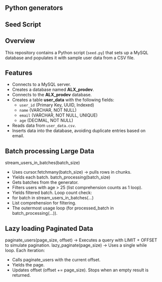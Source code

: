 ## Python generators
## Seed Script 

## Overview
This repository contains a Python script (`seed.py`) that sets up a MySQL database and populates it with sample user data from a CSV file.

## Features
- Connects to a MySQL server.
- Creates a database named **ALX_prodev**.
- Connects to the **ALX_prodev** database.
- Creates a table **user_data** with the following fields:
  - `user_id` (Primary Key, UUID, Indexed)
  - `name` (VARCHAR, NOT NULL)
  - `email` (VARCHAR, NOT NULL, UNIQUE)
  - `age` (DECIMAL, NOT NULL)
- Reads data from `user_data.csv`.
- Inserts data into the database, avoiding duplicate entries based on email.

## Batch processing Large Data
stream_users_in_batches(batch_size)
  - Uses cursor.fetchmany(batch_size) → pulls rows in chunks.
  - Yields each batch.
batch_processing(batch_size)
   - Gets batches from the generator.
   - Filters users with age > 25 (list comprehension counts as 1 loop).
   - Yields filtered batch.
Loop count check:
  - for batch in stream_users_in_batches(...)
  - List comprehension for filtering.
  - The outermost usage loop (for processed_batch in batch_processing(...)).

## Lazy loading Paginated Data
paginate_users(page_size, offset) → Executes a query with LIMIT + OFFSET to simulate pagination.
lazy_paginate(page_size) → Uses a single while loop. Each iteration:
   - Calls paginate_users with the current offset.
   - Yields the page.
   - Updates offset (offset += page_size).
Stops when an empty result is returned.
